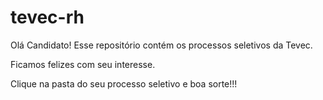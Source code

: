 # tevec-rh
Olá Candidato! Esse repositório contém os processos seletivos da Tevec. 

Ficamos felizes com seu interesse. 

Clique na pasta do seu processo seletivo e boa sorte!!!

